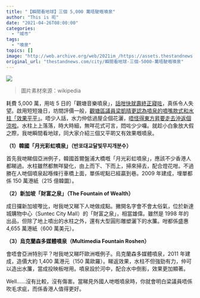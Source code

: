 ```yaml
---
title: "【瞬間看地球】三個 5,000 萬唔駛嘅噴泉"
author: "This is 呃"
date: "2021-04-26T08:00:00"
categories:
  - "城市"
tags:
  - "噴泉"
topics: []
image: "http://web.archive.org/web/2021im_/https://assets.thestandnews.com/media/photos/template-18_GwcDL.png"
original_url: "thestandnews.com/city/瞬間看地球-三個-5000-萬唔駛嘅噴泉"
---
```

![](http://web.archive.org/web/2021im_/https://assets.thestandnews.com/media/photos/template-18_GwcDL.png)
> 圖片素材來源：wikipedia

耗費 5,000 萬，用咗 5 日的「觀塘音樂噴泉」，[話咁快就壽終正寢咗](../../society/%E8%A7%80%E5%A1%98%E5%8D%8A%E5%84%84%E5%99%B4%E6%B3%89%E5%95%9F%E7%94%A8-5-%E6%97%A5%E5%8D%B3%E9%97%9C%E9%96%89-%E5%BA%B7%E6%96%87%E7%BD%B2%E7%A8%B1%E7%96%91%E5%9B%A0%E6%A2%98%E6%B6%B2%E8%87%B4%E5%A4%A7%E9%87%8F%E6%B3%A1%E6%B2%AB-%E5%B8%82%E6%B0%91%E6%92%B2%E7%A9%BA%E6%96%A5%E5%98%A5%E9%8C%A2/)，真係令人失望。啟用短短幾日，坊間評價一般，[觀塘區議員梁凱晴更認為噴泉的噴嘴款式和水柱「效果平平」](../../society/%E5%B0%8F%E7%99%BD%E8%B1%A1-%E8%80%97%E8%B3%87%E9%80%BE%E5%8D%8A%E5%84%84-%E8%A7%80%E5%A1%98%E9%9F%B3%E6%A8%82%E5%99%B4%E6%B3%89%E5%95%9F%E7%94%A8-%E8%BF%91%E7%99%BE%E5%B8%82%E6%B0%91%E5%9C%8D%E8%A7%80-%E5%8D%80%E8%AD%B0%E5%93%A1-%E6%95%88%E6%9E%9C%E5%B9%B3%E5%B9%B3-%E7%84%A1%E5%8A%A9%E7%A4%BE%E5%8D%80/)。唔少人話，水力仲低過屋企個花灑，[唔怪得東方昇要走去沖返個涼啦](../../society/100-%E6%AF%9B-%E6%9D%B1%E6%96%B9%E6%98%87%E8%A7%80%E5%A1%98%E5%99%B4%E6%B3%89%E6%B4%97%E6%BE%A1%E8%AB%B7-%E5%B0%8F%E7%99%BD%E8%B1%A1-%E5%B7%A5%E7%A8%8B-%E5%BA%B7%E6%96%87%E7%BD%B2%E4%B8%8D%E9%BB%9E%E5%90%8D%E7%B1%B2%E8%91%97%E9%87%8D%E5%85%AC%E5%BE%B7/)。水柱上上落落，時大時細，無咩花式可言，悶咗少少囉。就趁小白象放大假之際，我哋瞬間看地球，同大家介紹三個又平啲又有效果嘅噴泉。

**（1）韓國「月光彩虹噴泉」（반포대교달빛무지개분수）**

首先我哋睇個亞洲例子，韓國首爾盤浦大橋嘅「月光彩虹噴泉」，應該不少香港人都睇過。水柱雖然都無咩變化，由上而下、下而上，掃來掃去，配合燈花咁。不過勝在人哋個噴泉起喺條行車橋上面，單係呢點已經贏到巷。2009 年建成，埋單都係 150 萬港紙（215 億韓圜）。

**（2）新加坡「財富之泉」（The Fountain of Wealth）**

成日攞新加坡嚟比，咁我哋又睇下人哋做成點。撇開名字會不會太俗氣，位於新達城購物中心（Suntec City Mall）的「財富之泉」，相當雄偉。雖然是 1998 年的出品，但除了地上噴出的水柱之外，還有大型圓形雕塑灑下的水簾。咁都係盛惠 4,655 萬港紙（600 萬美元）。

**（3）烏克蘭森多媒體噴泉（Multimedia Fountain Roshen）**

會唔會亞洲特別平？咁我哋又睇吓歐洲嘅例子。烏克蘭森多媒體噴泉，2011 年建成，造價大約 1,400 萬港元（150 萬歐羅）。睇返效果，水柱不但強勁有力，仲可以造出水簾，當成投映板咁用。噴泉設於河中，配合水中倒影，效果更加顯著。

Well……沒有比較，沒有傷害。當睇見外國人哋嘅噴泉時，你就會明白梁議員唔係吹毛求疵，而係香港人值得更好。